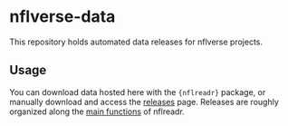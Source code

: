 # nflverse-data

This repository holds automated data releases for nflverse projects. 

## Usage

You can download data hosted here with the `{nflreadr}` package, or manually download and access the [releases](https://github.com/nflverse/nflverse-data/releases) page. Releases are roughly organized along the [main functions](https://nflreadr.nflverse.com/reference/) of nflreadr.

